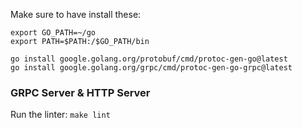 Make sure to have install these:

```
export GO_PATH=~/go
export PATH=$PATH:/$GO_PATH/bin
```

```
go install google.golang.org/protobuf/cmd/protoc-gen-go@latest
go install google.golang.org/grpc/cmd/protoc-gen-go-grpc@latest
```

### GRPC Server & HTTP Server

Run the linter: `make lint`
